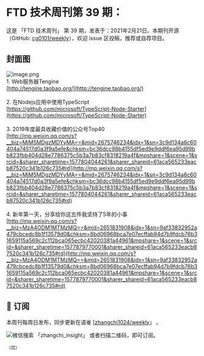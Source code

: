 # FTD 技术周刊第 39 期：
这是 「FTD 技术周刊」 第 39 期，发表于：2021年2月21日。本期刊开源（GitHub: [cg0101/weekly](https://github.com/cg0101/weekly)），欢迎 issue 区投稿，推荐或自荐项目。
## 封面图


![image.png](https://cdn.nlark.com/yuque/0/2020/png/132503/1605582012203-bf93b161-94dc-45f0-b033-d3a7b01235af.png#height=720&id=F9NKP&margin=%5Bobject%20Object%5D&name=image.png&originHeight=720&originWidth=1080&originalType=binary&size=916235&status=done&style=none&width=1080)<br />1. Web服务器Tengine<br />[http://tengine.taobao.org/](http://tengine.taobao.org/)<br />
<br />2. 在Nodejs应用中使用TypeScript<br />[https://github.com/microsoft/TypeScript-Node-Starter](https://github.com/microsoft/TypeScript-Node-Starter)<br />
<br />3. 2019年度最具收藏价值的公众号Top40 <br />[http://mp.weixin.qq.com/s?__biz=MjM5MDgzMDYyMA==&mid=2675746234&idx=1&sn=3c9d134a6c60404a74517d0a3f9a5efe&chksm=bc36dcc98b4155df5ed9e9ddf6ea95d99bb823fbb404d28e7786375c5b3a7b83cf8318219a4f&mpshare=1&scene=1&srcid=&sharer_sharetime=1577804044261&sharer_shareid=61aca565233eacb87520c341b126c735#rd](http://mp.weixin.qq.com/s?__biz=MjM5MDgzMDYyMA==&mid=2675746234&idx=1&sn=3c9d134a6c60404a74517d0a3f9a5efe&chksm=bc36dcc98b4155df5ed9e9ddf6ea95d99bb823fbb404d28e7786375c5b3a7b83cf8318219a4f&mpshare=1&scene=1&srcid=&sharer_sharetime=1577804044261&sharer_shareid=61aca565233eacb87520c341b126c735#rd)<br />
<br />4. 新年第一天，分享给你这五件我坚持了5年的小事<br />[http://mp.weixin.qq.com/s?__biz=MzA4ODM1MTMzMQ==&mid=2651831908&idx=1&sn=9af33832952a479cbcedc8b1f13579d0&chksm=8bd06968bca7e07ecffab94d7b9fdcb76b31659115a569c2c112bca065ecbc42020381a44961&mpshare=1&scene=1&srcid=&sharer_sharetime=1577879770001&sharer_shareid=61aca565233eacb87520c341b126c735#rd](http://mp.weixin.qq.com/s?__biz=MzA4ODM1MTMzMQ==&mid=2651831908&idx=1&sn=9af33832952a479cbcedc8b1f13579d0&chksm=8bd06968bca7e07ecffab94d7b9fdcb76b31659115a569c2c112bca065ecbc42020381a44961&mpshare=1&scene=1&srcid=&sharer_sharetime=1577879770001&sharer_shareid=61aca565233eacb87520c341b126c735#rd)<br />




## 📅 订阅
本周刊每周日发布，同步更新在语雀 [[zhangchi1024/weekly](https://www.yuque.com/zhangchi1024/weekly)」 。


微信搜索 「zhangchi_insight」 或者扫描二维码，即可订阅。
    <img src="https://cdn.nlark.com/yuque/0/2021/jpeg/132503/1640750963398-e8538e9e-6b96-46f7-abff-c93b56bdd377.jpeg?x-oss-process=image%2Fwatermark%2Ctype_d3F5LW1pY3JvaGVp%2Csize_36%2Ctext_5byg6amw%2Ccolor_FFFFFF%2Cshadow_50%2Ct_80%2Cg_se%2Cx_10%2Cy_10%2Fresize%2Cw_426%2Climit_0" style="float:left">
    
    （完）